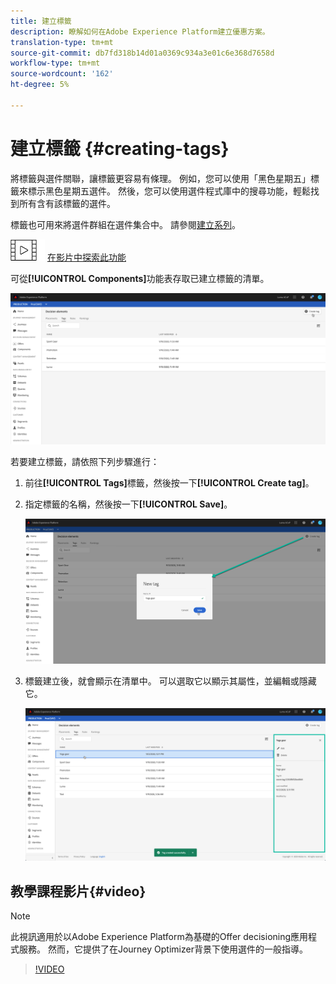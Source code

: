 ```yaml
---
title: 建立標籤
description: 瞭解如何在Adobe Experience Platform建立優惠方案。
translation-type: tm+mt
source-git-commit: db7fd318b14d01a0369c934a3e01c6e368d7658d
workflow-type: tm+mt
source-wordcount: '162'
ht-degree: 5%

---
```


# 建立標籤 {#creating-tags}

將標籤與選件關聯，讓標籤更容易有條理。 例如，您可以使用「黑色星期五」標籤來標示黑色星期五選件。 然後，您可以使用選件程式庫中的搜尋功能，輕鬆找到所有含有該標籤的選件。

標籤也可用來將選件群組在選件集合中。 請參閱[建立系列](../offer-library/creating-collections.md)。

![](../../assets/do-not-localize/how-to-video.png) [在影片中探索此功能](#video)

可從&#x200B;**[!UICONTROL Components]**&#x200B;功能表存取已建立標籤的清單。

![](../../assets/tags_list.png)

若要建立標籤，請依照下列步驟進行：

1. 前往&#x200B;**[!UICONTROL Tags]**&#x200B;標籤，然後按一下&#x200B;**[!UICONTROL Create tag]**。

1. 指定標籤的名稱，然後按一下&#x200B;**[!UICONTROL Save]**。

   ![](../../assets/tags_create.png)

1. 標籤建立後，就會顯示在清單中。 可以選取它以顯示其屬性，並編輯或隱藏它。

   ![](../../assets/tags_created.png)

## 教學課程影片{#video}

>[!NOTE]
>
>此視訊適用於以Adobe Experience Platform為基礎的Offer decisioning應用程式服務。 然而，它提供了在Journey Optimizer背景下使用選件的一般指導。

>[!VIDEO](https://video.tv.adobe.com/v/329374?quality=12)
